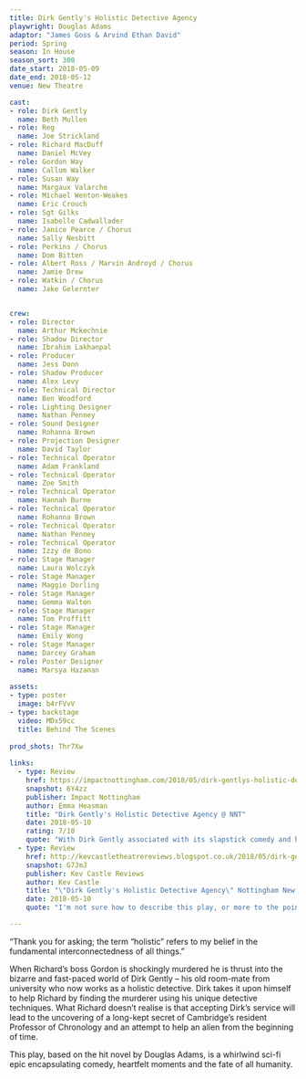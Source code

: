 ```yaml
---
title: Dirk Gently's Holistic Detective Agency
playwright: Douglas Adams
adaptor: "James Goss & Arvind Ethan David"
period: Spring
season: In House
season_sort: 300
date_start: 2018-05-09
date_end: 2018-05-12
venue: New Theatre

cast:
- role: Dirk Gently
  name: Beth Mullen
- role: Reg
  name: Joe Strickland
- role: Richard MacDuff
  name: Daniel McVey
- role: Gordon Way
  name: Callum Walker
- role: Susan Way
  name: Margaux Valarche
- role: Michael Wenton-Weakes
  name: Eric Crouch
- role: Sgt Gilks
  name: Isabelle Cadwallader
- role: Janice Pearce / Chorus
  name: Sally Nesbitt
- role: Perkins / Chorus
  name: Dom Bitten
- role: Albert Ross / Marvin Androyd / Chorus
  name: Jamie Drew
- role: Watkin / Chorus
  name: Jake Gelernter


crew:
- role: Director
  name: Arthur Mckechnie
- role: Shadow Director
  name: Ibrahim Lakhanpal
- role: Producer
  name: Jess Donn
- role: Shadow Producer
  name: Alex Levy
- role: Technical Director
  name: Ben Woodford
- role: Lighting Designer
  name: Nathan Penney
- role: Sound Designer
  name: Rohanna Brown
- role: Projection Designer
  name: David Taylor
- role: Technical Operator
  name: Adam Frankland
- role: Technical Operator
  name: Zoe Smith
- role: Technical Operator
  name: Hannah Burne
- role: Technical Operator
  name: Rohanna Brown
- role: Technical Operator
  name: Nathan Penney
- role: Technical Operator
  name: Izzy de Bono
- role: Stage Manager
  name: Laura Wolczyk
- role: Stage Manager
  name: Maggie Dorling
- role: Stage Manager
  name: Gemma Walton
- role: Stage Manager
  name: Tom Proffitt
- role: Stage Manager
  name: Emily Wong
- role: Stage Manager
  name: Darcey Graham
- role: Poster Designer
  name: Marsya Hazanan
  
assets:
- type: poster
  image: b4rFVvV
- type: backstage
  video: MDx59cc
  title: Behind The Scenes
  
prod_shots: Thr7Xw
  
links:
  - type: Review
    href: https://impactnottingham.com/2018/05/dirk-gentlys-holistic-detective-agency-nnt/
    snapshot: 6Y4zz
    publisher: Impact Nottingham
    author: Emma Heasman
    title: "Dirk Gently's Holistic Detective Agency @ NNT"
    date: 2018-05-10
    rating: 7/10
    quote: "With Dirk Gently associated with its slapstick comedy and humour, it is evident that the play did not disappoint. Every pun, clumsy fall, and nerdy joke was awarded outbursts of laughter from the audience, outbursts so loud that sometimes actors lines could not be heard for a short while."
  - type: Review
    href: http://kevcastletheatrereviews.blogspot.co.uk/2018/05/dirk-gentlys-holistic-detective-agency.html
    snapshot: G7JmJ
    publisher: Kev Castle Reviews
    author: Kev Castle
    title: "\"Dirk Gently's Holistic Detective Agency\" Nottingham New Theatre"
    date: 2018-05-10
    quote: "I'm not sure how to describe this play, or more to the point, I'm not sure what words describe what I've seen. Don't get me wrong, this is a good thing, but this play is so different to anything that I've seen and is so off the wall, but is also so idiotically entertaining and zany."

---
```


“Thank you for asking; the term “holistic” refers to my belief in the fundamental interconnectedness of
all things.”

When Richard’s boss Gordon is shockingly murdered he is thrust into the bizarre and fast-paced world of Dirk Gently – his old room-mate from university who now works as a holistic detective. Dirk takes it upon himself to help Richard by finding the murderer using his unique detective techniques. What Richard doesn’t realise is that accepting Dirk’s service will lead to the uncovering of a long-kept secret of Cambridge’s resident Professor of Chronology and an attempt to help an alien from the beginning of time.

This play, based on the hit novel by Douglas Adams, is a whirlwind sci-fi epic encapsulating comedy, heartfelt moments and the fate of all humanity.
